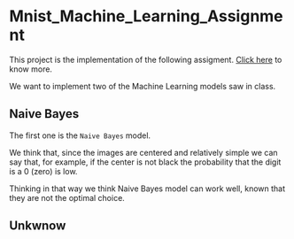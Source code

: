 # Mnist_Machine_Learning_Assignment

This project is the implementation of the following assigment. [Click here](https://github.com/davidepietrasanta/Mnist_Machine_Learning_Assignment/blob/main/Intro%20Lab%20Machine%20Learning.pdf) to know more.

We want to implement two of the Machine Learning models saw in class.
## Naive Bayes
The first one is the `Naive Bayes` model. 

We think that, since the images are centered and relatively simple we can say that, for example, if the center is not black the probability that the digit is a 0 (zero) is low.

Thinking in that way we think Naive Bayes model can work well, known that they are not the optimal choice.

## Unkwnow
